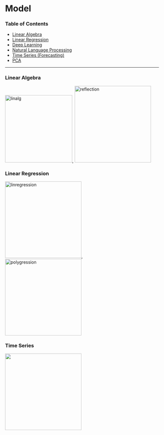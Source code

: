 # Model

### Table of Contents
- [Linear Algebra](#linear-algebra)
- [Linear Regression](#linear-regression)
- [Deep Learning](https://github.com/clarentcelsia/PyML/tree/master/deeplearning)
- [Natural Language Processing](https://github.com/clarentcelsia/PyML/tree/master/nlp)
- [Time Series (Forecasting)](https://github.com/clarentcelsia/PyML/tree/master/forecasting)
- [PCA](https://github.com/clarentcelsia/PyML/tree/master/pca)

--------------

### Linear Algebra
<img src="https://user-images.githubusercontent.com/66846357/171807538-b4449070-55cc-41b4-96da-d077d156a5bf.png" alt="linalg" width=220/>,
<img src="https://user-images.githubusercontent.com/66846357/171807534-afedf3a3-400e-4c27-97b7-af64ad466c89.png" alt="reflection" width=250/>

### Linear Regression
<img src = "https://user-images.githubusercontent.com/66846357/171813767-b0dbce22-e4d9-4833-ab57-84a19a9b4b8b.png" alt="linregression" width=250 label="sds"/>,
<img src="https://user-images.githubusercontent.com/66846357/171813772-878b041f-504d-4dd5-ba2f-1c57440ff251.png" alt="polygression" width=250/>

### Time Series
<img src="https://user-images.githubusercontent.com/66846357/176993700-40fdbdca-005a-48fc-af4f-d91e941522fc.png" width=250>

